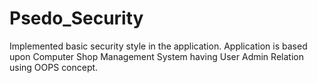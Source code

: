 # Psedo_Security
Implemented basic security style in the application. Application is based upon Computer Shop Management System having User Admin Relation using OOPS concept.
